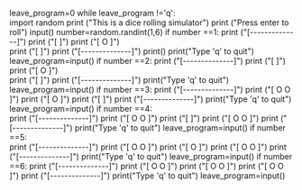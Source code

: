 
leave_program=0
while leave_program !='q':  
  import random
  print ("This is a dice rolling simulator")
  print ("Press enter to roll")
  input()
  number=random.randint(1,6)
  if number ==1:
     print ("[--------------]")
     print ("[              ]")
     print ("[       O      ]")        
     print ("[              ]")
     print ("[--------------]")
     print()
     print("Type 'q' to quit")
     leave_program=input()
  if number ==2:
     print ("[--------------]")
     print ("[              ]")
     print ("[       O      ]")        
     print ("[              ]")
     print ("[--------------]")
     print("Type 'q' to quit")
     leave_program=input()
  if number ==3:
     print ("[--------------]")
     print ("[     O   O    ]")
     print ("[       O      ]")
     print ("[              ]")
     print ("[--------------]")
     print("Type 'q' to quit")
     leave_program=input()
  if number ==4:  
     print ("[--------------]")
     print ("[    O     O   ]")
     print ("[              ]")
     print ("[    O     O   ]")
     print ("[--------------]")
     print("Type 'q' to quit")
     leave_program=input()
  if number ==5:  
     print ("[--------------]")
     print ("[    O     O   ]")
     print ("[       O      ]")
     print ("[    O     O   ]")
     print ("[--------------]")
     print("Type 'q' to quit")
     leave_program=input()
  if number ==6: 
     print ("[--------------]")
     print ("[    O     O   ]")
     print ("[    O     O   ]")
     print ("[    O     O   ]")
     print ("[--------------]")
     print("Type 'q' to quit") 
     leave_program=input()
      
